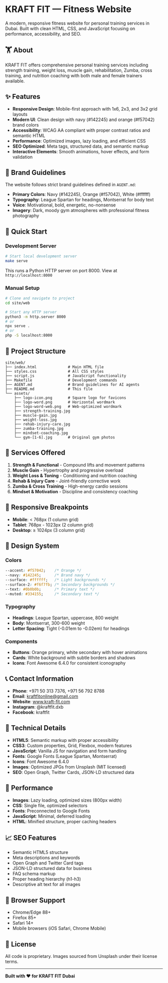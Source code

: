# KRAFT FIT — Fitness Website

A modern, responsive fitness website for personal training services in Dubai. Built with clean HTML, CSS, and JavaScript focusing on performance, accessibility, and SEO.

## 🏋️ About

KRAFT FIT offers comprehensive personal training services including strength training, weight loss, muscle gain, rehabilitation, Zumba, cross training, and nutrition coaching with both male and female trainers available.

## ✨ Features

- **Responsive Design**: Mobile-first approach with 1x6, 2x3, and 3x2 grid layouts
- **Modern UI**: Clean design with navy (#142245) and orange (#f57042) brand colors
- **Accessibility**: WCAG AA compliant with proper contrast ratios and semantic HTML
- **Performance**: Optimized images, lazy loading, and efficient CSS
- **SEO Optimized**: Meta tags, structured data, and semantic markup
- **Interactive Elements**: Smooth animations, hover effects, and form validation

## 🎨 Brand Guidelines

The website follows strict brand guidelines defined in `AGENT.md`:

- **Primary Colors**: Navy (#142245), Orange (#f57042), White (#ffffff)
- **Typography**: League Spartan for headings, Montserrat for body text
- **Voice**: Motivational, bold, energetic, no-nonsense
- **Imagery**: Dark, moody gym atmospheres with professional fitness photography

## 🚀 Quick Start

### Development Server

```bash
# Start local development server
make serve
```

This runs a Python HTTP server on port 8000. View at `http://localhost:8000`

### Manual Setup

```bash
# Clone and navigate to project
cd site/web

# Start any HTTP server
python3 -m http.server 8000
# or
npx serve .
# or
php -S localhost:8000
```

## 📁 Project Structure

```
site/web/
├── index.html              # Main HTML file
├── styles.css              # All CSS styles
├── script.js               # JavaScript functionality
├── Makefile                # Development commands
├── AGENT.md                # Brand guidelines for AI agents
├── README.md               # This file
└── assets/
    ├── logo-icon.png       # Square logo for favicons
    ├── logo-word.png       # Horizontal wordmark
    ├── logo-word-web.png   # Web-optimized wordmark
    ├── strength-training.jpg
    ├── muscle-gain.jpg
    ├── weight-loss.jpg
    ├── rehab-injury-care.jpg
    ├── zumba-training.jpg
    ├── mindset-coaching.jpg
    └── gym-[1-6].jpg       # Original gym photos
```

## 🎯 Services Offered

1. **Strength & Functional** - Compound lifts and movement patterns
2. **Muscle Gain** - Hypertrophy and progressive overload
3. **Weight Loss & Toning** - Conditioning and nutrition coaching
4. **Rehab & Injury Care** - Joint-friendly corrective work
5. **Zumba & Cross Training** - High-energy cardio sessions
6. **Mindset & Motivation** - Discipline and consistency coaching

## 📱 Responsive Breakpoints

- **Mobile**: < 768px (1 column grid)
- **Tablet**: 768px - 1023px (2 column grid)
- **Desktop**: ≥ 1024px (3 column grid)

## 🎨 Design System

### Colors
```css
--accent: #f57042;    /* Orange */
--navy: #142245;      /* Brand navy */
--surface: #ffffff;   /* Light backgrounds */
--surface-2: #f6f7fb; /* Secondary backgrounds */
--text: #0b0b0b;      /* Primary text */
--muted: #334155;     /* Secondary text */
```

### Typography
- **Headings**: League Spartan, uppercase, 800 weight
- **Body**: Montserrat, 300-600 weight
- **Letter Spacing**: Tight (-0.01em to -0.02em) for headings

### Components
- **Buttons**: Orange primary, white secondary with hover animations
- **Cards**: White background with subtle borders and shadows
- **Icons**: Font Awesome 6.4.0 for consistent iconography

## 📞 Contact Information

- **Phone**: +971 50 313 7376, +971 56 792 8788
- **Email**: kraftfitonline@gmail.com
- **Website**: www.kraft-fit.com
- **Instagram**: @kraftfit.dxb
- **Facebook**: kraftfit

## 🔧 Technical Details

- **HTML5**: Semantic markup with proper accessibility
- **CSS3**: Custom properties, Grid, Flexbox, modern features
- **JavaScript**: Vanilla JS for navigation and form handling
- **Fonts**: Google Fonts (League Spartan, Montserrat)
- **Icons**: Font Awesome 6.4.0
- **Images**: Optimized JPGs from Unsplash (MIT licensed)
- **SEO**: Open Graph, Twitter Cards, JSON-LD structured data

## 🚀 Performance

- **Images**: Lazy loading, optimized sizes (800px width)
- **CSS**: Single file, optimized selectors
- **Fonts**: Preconnected to Google Fonts
- **JavaScript**: Minimal, deferred loading
- **HTML**: Minified structure, proper caching headers

## 📈 SEO Features

- Semantic HTML5 structure
- Meta descriptions and keywords
- Open Graph and Twitter Card tags
- JSON-LD structured data for business
- FAQ schema markup
- Proper heading hierarchy (h1-h3)
- Descriptive alt text for all images

## 🎯 Browser Support

- Chrome/Edge 88+
- Firefox 85+
- Safari 14+
- Mobile browsers (iOS Safari, Chrome Mobile)

## 📝 License

All code is proprietary. Images sourced from Unsplash under their license terms.

---

**Built with ❤️ for KRAFT FIT Dubai**